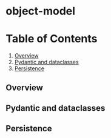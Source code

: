 # object-model

# Table of Contents
1. [Overview](#Overview)
2. [Pydantic and dataclasses](#pydantic-and-dataclasses)
3. [Persistence](#Persistence)

## Overview

## Pydantic and dataclasses

## Persistence